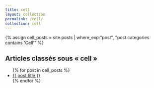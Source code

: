 ```yaml
---
title: cell
layout: collection
permalink: /cell/
collection: cell
---
```


{% assign cell_posts = site.posts | where_exp:"post", "post.categories contains 'Cell'" %}

<h2>Articles classés sous « cell »</h2>
<ul>
  {% for post in cell_posts %}
    <li>
      <a href="{{ post.url }}">{{ post.title }}</a>
    </li>
  {% endfor %}
</ul>